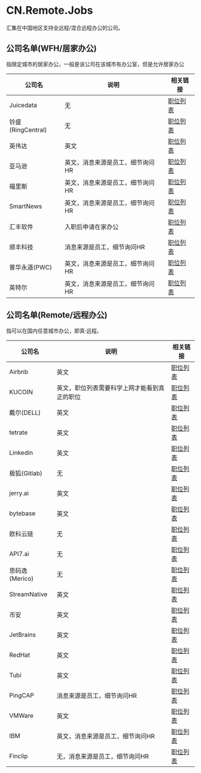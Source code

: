 # CN.Remote.Jobs

汇集在中国地区支持全远程/混合远程办公的公司。

## 公司名单(WFH/居家办公)

指限定城市的居家办公，一般是该公司在该城市有办公室，但是允许居家办公

| 公司名             | 说明                | 相关链接                                                                                                                                                                                                                                      |
|-----------------|-------------------|-------------------------------------------------------------------------------------------------------------------------------------------------------------------------------------------------------------------------------------------|
| Juicedata       | 无                 | [职位列表](https://github.com/juicedata/we-are-hiring)                                                                                                                                                                                        |
| 铃盛(RingCentral) | 无                 | [职位列表](https://www.zhipin.com/gongsi/d8dc92b55904625b1nF_2dq0FVM~.html)                                                                                                                                                                   |
| 英伟达             | 英文                | [职位列表](https://nvidia.wd5.myworkdayjobs.com/NVIDIAExternalCareerSite)                                                                                                                                                                     |
| 亚马逊             | 英文，消息来源是员工，细节询问HR | [职位列表](https://www.amazon.jobs/zh/job_categories/software-development)                                                                                                                                                                    |
| 福里斯             | 英文，消息来源是员工，细节询问HR | [职位列表](https://app.mokahr.com/apply/foris/36458#/?anchorName=default_joblist&sourceToken=)                                                                                                                                                |
| SmartNews       | 英文，消息来源是员工，细节询问HR | [职位列表](https://careers.smartnews.com/jobs/)                                                                                                                                                                                               |
| 汇丰软件            | 入职后申请在家办公         | [职位列表](https://mycareer.hsbc.com/en_GB/external/SearchJobs/?1017=%5B%2267208%22%5D&1017_table_86_3=2&1020=%5B79341%5D&1020_format=815&1022=%5B1248544%5D&1022_format=817&listFilterMode=1&pipelineRecordsPerPage=10&#anchor__search-jobs) |
| 顺丰科技            | 消息来源是员工，细节询问HR    | [职位列表](https://www.sf-tech.com.cn/recruitment?page=1&jobType=%E7%A0%94%E5%8F%91%E7%B1%BB)                                                                                                                                                 |
| 普华永道(PWC)       | 英文，消息来源是员工，细节询问HR | [职位列表](https://www.pwccn.com/en/careers/experienced-jobs/results.html?wdcountry=CHN)                                                                                                                                                      |HKG|MAC&wdjobsite=Global_Experienced_Careers&flds=jobreqid,title,location,los,specialism,grade,apply,jobsite,iso)                                                                                                                                                                   |
| 英特尔             | 英文，消息来源是员工，细节询问HR | [职位列表](https://jobs.intel.com/page/show/search-results#t=Jobs&sort=relevancy&layout=table)                                                                                                                                                |

## 公司名单(Remote/远程办公)

指可以在国内任意城市办公，即真·远程。

| 公司名          | 说明                   | 相关链接                                                                                                                                                                                                   |
|--------------|----------------------|--------------------------------------------------------------------------------------------------------------------------------------------------------------------------------------------------------|
| Airbnb       | 英文 | [职位列表](https://careers.airbnb.com/)                                                                                                                                                    |
| KUCOIN       | 英文，职位列表需要科学上网才能看到真正的职位 | [职位列表](https://www.kucoin.com/join-us/position-list)                                                                                                                                                   |
| 戴尔(DELL)     | 英文                   | [职位列表](https://jobs.dell.com/category/remote-jobs/375/56067/1)                                                                                                                                         |
| tetrate      | 英文                   | [职位列表](https://www.tetrate.io/careers/?lang=zh-hans)                                                                                                                                                   |
| Linkedin     | 英文                   | [职位列表](https://www.linkedin.com/jobs/linkedin-jobs-worldwide?keywords=Linkedin&location=%E5%85%A8%E7%90%83%E8%8C%83%E5%9B%B4&locationId=&geoId=92000000&f_TPR=&f_C=9202023&f_WT=2&position=1&pageNum=0) |
| 极狐(Gitlab)   | 无                    | [职位列表](https://gitlab.cn/careers)                                                                                                                                                                      |
| jerry.ai     | 英文                   | [职位列表](https://getjerry.com/careers)                                                                                                                                                                   |
| bytebase     | 英文                   | [职位列表](https://bytebase.com/jobs)                                                                                                                                                                      |
| 欧科云链         | 无                    | [职位列表](https://app.mokahr.com/apply/okgroup/4333#/jobs?zhineng=15784)                                                                                                                                  |
| API7.ai      | 无                    | [职位列表](https://www.apiseven.com/zh/careers)                                                                                                                                                            |
| 思码逸(Merico)  | 无                    | [职位列表](https://merico.jobs.feishu.cn/index/?keywords=&category=6791702736615426317&location=&project=&type=&job_hot_flag=&current=1&limit=10)                                                          |
| StreamNative | 英文                   | [职位列表](https://www.zhipin.com/gongsi/c1aae0d48be290771nd639y7FlQ~.html)                                                                                                                                |
| 币安           | 英文                   | [职位列表](https://www.binance.com/en/careers/department?name=Engineering)                                                                                                                                 |
| JetBrains    | 英文                   | [职位列表](https://www.jetbrains.com/careers/jobs/?location=Remote)                                                                                                                                        |
| RedHat       | 英文                   | [职位列表](https://careers-redhat.icims.com/jobs/search?ss=1&searchLocation=12987--Remote)                                                                                                                 |
| Tubi         | 英文                   | [职位列表](https://corporate.tubitv.com/company/careers/)                                                                                                                                                  |
| PingCAP      | 消息来源是员工，细节询问HR       | [职位列表](https://careers.pingcap.com/#/jobs?zhineng=64736&location=&page=1)                                                                                                                              |
| VMWare       | 英文                   | [职位列表](https://careers.vmware.com/main/)                                                                                                                                                               |
| IBM          | 英文，消息来源是员工，细节询问HR    | [职位列表](https://www.ibm.com/employment/#jobs)                                                                                                                                                           |
| Finclip      | 无，消息来源是员工，细节询问HR    | [职位列表](https://www.lagou.com/gongsi/v1/j/75fc04068f31e4fc6c558d39163ad6d3d54fab11defb29a6.html)                                                                                                                                                           |